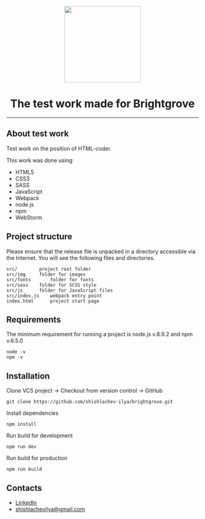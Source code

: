 <p align="center">
  <img width="200" src="https://i.pinimg.com/736x/b1/f7/5e/b1f75ec4b9a69ad6d008e880fe12cd23.jpg">
</p>

<h1 style="border-bottom:none;text-align:center;">The test work made for Brightgrove</h1>

---

## About test work

Test work on the position of HTML-coder.  

This work was done using:

+ HTML5
+ CSS3
+ SASS
+ JavaScript
+ Webpack
+ node.js
+ npm
+ WebStorm


## Project structure


Please ensure that the release file is unpacked in a directory accessible via the Internet. You will see the following files and directories.

	src/  		project root folder
	src/img  	folder for images
	src/fonts   	folder for fonts
	src/sass  	folder for SCSS style
	src/js  	folder for JavaScript files
	src/index.js  	webpack entry point
	index.html  	project start page


## Requirements


The minimum requirement for running a project is node.js v.8.9.2 and npm v.6.5.0

	node -v
	npm -v


## Installation


Clone VCS project -> Checkout from version control -> GitHub

	git clone https://github.com/shishlachev-ilya/brightgrove.git

Install dependencies
	
	npm install

Run build for development

	npm run dev

Run build for production

	npm run build

## Contacts

*	[LinkedIn](https://www.linkedin.com/in/shishlachevilya/)
*	[shishlachevilya@gmail.com](shishlachevilya@gmail.com)
